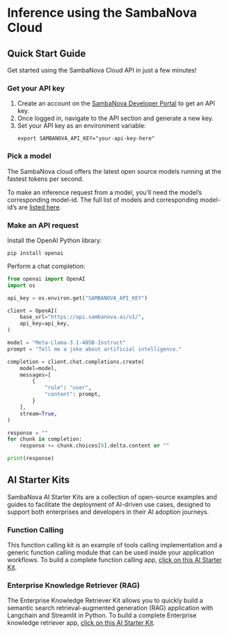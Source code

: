 # Inference using the SambaNova Cloud

## Quick Start Guide

Get started using the SambaNova Cloud API in just a few minutes!

### Get your API key

1. Create an account on the [SambaNova Developer Portal](https://cloud.sambanova.ai/) to get an API key.
2. Once logged in, navigate to the API section and generate a new key. 
3. Set your API key as an environment variable:
   ```shell
   export SAMBANOVA_API_KEY="your-api-key-here"
   ```

### Pick a model

The SambaNova cloud offers the latest open source models running at the fastest tokens per second.

To make an inference request from a model, you’ll need the model’s corresponding model-id. The full list of models and corresponding model-id’s are [listed here](https://community.sambanova.ai/t/supported-models/193).

### Make an API request

Install the OpenAI Python library:
```shell  
pip install openai
```

Perform a chat completion:

```python
from openai import OpenAI
import os

api_key = os.environ.get("SAMBANOVA_API_KEY")

client = OpenAI(
    base_url="https://api.sambanova.ai/v1/",
    api_key=api_key,  
)

model = "Meta-Llama-3.1-405B-Instruct"
prompt = "Tell me a joke about artificial intelligence."

completion = client.chat.completions.create(
    model=model,
    messages=[
        {
            "role": "user", 
            "content": prompt,
        }
    ],
    stream=True,
)

response = ""
for chunk in completion:
    response += chunk.choices[0].delta.content or ""

print(response)
```

## AI Starter Kits

SambaNova AI Starter Kits are a collection of open-source examples and guides to facilitate the deployment of AI-driven use cases, designed to support both enterprises and developers in their AI adoption journeys.

### Function Calling

This function calling kit is an example of tools calling implementation and a generic function calling module that can be used inside your application workflows. To build a complete function calling app, [click on this AI Starter Kit](https://github.com/sambanova/ai-starter-kit/tree/main/function_calling). 

### Enterprise Knowledge Retriever (RAG)

The Enterprise Knowledge Retriever Kit allows you to quickly build a semantic search retrieval-augmented generation (RAG) application with Langchain and Streamlit in Python. To build a complete Enterprise knowledge retriever app, [click on this AI Starter Kit](https://github.com/sambanova/ai-starter-kit/blob/main/enterprise_knowledge_retriever/README.md). 






